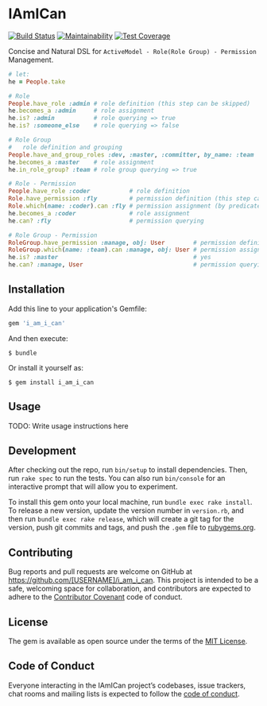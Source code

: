# IAmICan

[![Build Status](https://travis-ci.org/zhandao/i_am_i_can.svg?branch=master)](https://travis-ci.org/zhandao/i_am_i_can)
[![Maintainability](https://api.codeclimate.com/v1/badges/27b664da01b6cc7180e3/maintainability)](https://codeclimate.com/github/zhandao/i_am_i_can/maintainability)
[![Test Coverage](https://api.codeclimate.com/v1/badges/27b664da01b6cc7180e3/test_coverage)](https://codeclimate.com/github/zhandao/i_am_i_can/test_coverage)

Concise and Natural DSL for `ActiveModel - Role(Role Group) - Permission` Management.

```ruby
# let:
he = People.take

# Role
People.have_role :admin # role definition (this step can be skipped)
he.becomes_a :admin     # role assignment
he.is? :admin           # role querying => true
he.is? :someone_else    # role querying => false

# Role Group
#   role definition and grouping
People.have_and_group_roles :dev, :master, :committer, by_name: :team
he.becomes_a :master    # role assignment
he.in_role_group? :team # role group querying => true

# Role - Permission
People.have_role :coder           # role definition
Role.have_permission :fly         # permission definition (this step can also be skipped)
Role.which(name: :coder).can :fly # permission assignment (by predicate)
he.becomes_a :coder               # role assignment
he.can? :fly                      # permission querying

# Role Group - Permission
RoleGroup.have_permission :manage, obj: User        # permission definition (this step can be skipped)
RoleGroup.which(name: :team).can :manage, obj: User # permission assignment (by predicate and object)
he.is? :master                                      # yes
he.can? :manage, User                               # permission querying
```

## Installation

Add this line to your application's Gemfile:

```ruby
gem 'i_am_i_can'
```

And then execute:

    $ bundle

Or install it yourself as:

    $ gem install i_am_i_can

## Usage

TODO: Write usage instructions here

## Development

After checking out the repo, run `bin/setup` to install dependencies. Then, run `rake spec` to run the tests. You can also run `bin/console` for an interactive prompt that will allow you to experiment.

To install this gem onto your local machine, run `bundle exec rake install`. To release a new version, update the version number in `version.rb`, and then run `bundle exec rake release`, which will create a git tag for the version, push git commits and tags, and push the `.gem` file to [rubygems.org](https://rubygems.org).

## Contributing

Bug reports and pull requests are welcome on GitHub at https://github.com/[USERNAME]/i_am_i_can. This project is intended to be a safe, welcoming space for collaboration, and contributors are expected to adhere to the [Contributor Covenant](http://contributor-covenant.org) code of conduct.

## License

The gem is available as open source under the terms of the [MIT License](https://opensource.org/licenses/MIT).

## Code of Conduct

Everyone interacting in the IAmICan project’s codebases, issue trackers, chat rooms and mailing lists is expected to follow the [code of conduct](https://github.com/[USERNAME]/i_am_i_can/blob/master/CODE_OF_CONDUCT.md).
